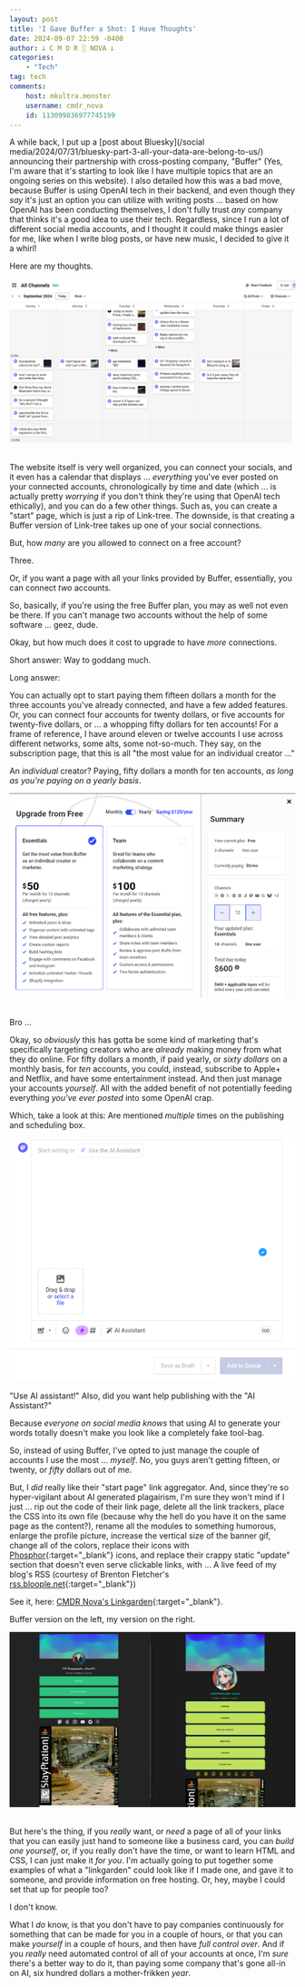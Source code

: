 ```yaml
---
layout: post
title: 'I Gave Buffer a Shot: I Have Thoughts'
date: 2024-09-07 22:59 -0400
author: 𐕣 C M D R ░ NOVA 𐕣
categories:
    - "Tech"
tag: tech
comments:
    host: mkultra.monster
    username: cmdr_nova
    id: 113099836977745199
---
```

A while back, I put up a [post about Bluesky](/social media/2024/07/31/bluesky-part-3-all-your-data-are-belong-to-us/) announcing their partnership with cross-posting company, "Buffer" (Yes, I'm aware that it's starting to look like I have multiple topics that are an ongoing series on this website). I also detailed how this was a bad move, because Buffer is using OpenAI tech in their backend, and even though they *say* it's just an option you can utilize with writing posts ... based on how OpenAI has been conducting themselves, I don't fully trust *any* company that thinks it's a good idea to use their tech. Regardless, since I run a lot of different social media accounts, and I thought it could make things easier for me, like when I write blog posts, or have new music, I decided to give it a whirl!

Here are my thoughts.

<center>
<img src="/img/posts/buffer2/posts.png" alt="screen from the Buffer website, showcasing organized posts I've made across Mastodon on a calendar.">
</center>
<br />

The website itself is very well organized, you can connect your socials, and it even has a calendar that displays ... *everything* you've ever posted on your connected accounts, chronologically by time and date (which ... is actually pretty *worrying* if you don't think they're using that OpenAI tech ethically), and you can do a few other things. Such as, you can create a "start" page, which is just a rip of Link-tree. The downside, is that creating a Buffer version of Link-tree takes up one of your social connections.

But, how *many* are you allowed to connect on a free account?

Three.

Or, if you want a page with all your links provided by Buffer, essentially, you can connect *two* accounts.

So, basically, if you're using the free Buffer plan, you may as well not even be there. If you can't manage two accounts without the help of some software ... geez, dude.

Okay, but how much does it cost to upgrade to have *more* connections.

Short answer: Way to goddang much.

Long answer: 

You can actually opt to start paying them fifteen dollars a month for the three accounts you've already connected, and have a few added features. Or, you can connect four accounts for twenty dollars, or five accounts for twenty-five dollars, or ... a whopping fifty dollars for ten accounts! For a frame of reference, I have around eleven or twelve accounts I use across different networks, some alts, some not-so-much. They say, on the subscription page, that this is all "the most value for an individual creator ..."

An *individual* creator? Paying, fifty dollars a month for ten accounts, *as long as you're paying on a yearly basis*.

<center>
<img src="/img/posts/buffer2/value.png" alt="A screenshot from the Buffer website depicting having to paying 600 dollars total, or 50 dollars a month, for the ability to connect 10 accounts to their service.">
</center>
<br />

Bro ... 

Okay, so *obviously* this has gotta be some kind of marketing that's specifically targeting creators who are *already* making money from what they do online. For fifty dollars a month, if paid yearly, or *sixty dollars* on a monthly basis, for *ten* accounts, you could, instead, subscribe to Apple+ and Netflix, and have some entertainment instead. And then just manage your accounts *yourself*. All with the added benefit of not potentially feeding everything *you've ever posted* into some OpenAI crap.

Which, take a look at this: Are mentioned *multiple* times on the publishing and scheduling box.

<center>
<img src="/img/posts/buffer2/ai.png" alt="A screenshot from the Buffer website's publishing window, depicting their AI assistant being mentioned twice just pixels away from each other.">
</center>
<br />
"Use AI assistant!" Also, did you want help publishing with the "AI Assistant?"

Because *everyone on social media knows* that using AI to generate your words totally doesn't make you look like a completely fake tool-bag.

So, instead of using Buffer, I've opted to just manage the couple of accounts I use the most ... *myself*. No, you guys aren't getting fifteen, or twenty, or *fifty* dollars out of me.

But, I *did* really like their "start page" link aggregator. And, since they're so hyper-vigilant about AI generated plagairism, I'm sure they won't mind if I just ... rip out the code of their link page, delete all the link trackers, place the CSS into its own file (because why the hell do you have it on the same page as the content?), rename all the modules to something humorous, enlarge the profile picture, increase the vertical size of the banner gif, change all of the colors, replace their icons with [Phosphor](https://phosphoricons.com){:target="_blank"} icons, and replace their crappy static "update" section that doesn't even serve clickable links, with ... A live feed of my blog's RSS (courtesy of Brenton Fletcher's [rss.bloople.net](https://rss.bloople.net){:target="_blank"})

See it, here: [CMDR Nova's Linkgarden](https://nova.mkultra.monster/linkgarden/){:target="_blank"}.

Buffer version on the left, my version on the right.

<center>
<img src="/img/posts/buffer2/links.png" alt="A screenshot of Buffer's link page versus my link page, styled similar, but also completely different.">
</center>
<br />

But here's the thing, if you *really* want, or *need* a page of all of your links that you can easily just hand to someone like a business card, you can *build one yourself*, or, if you really don't have the time, or want to learn HTML and CSS, I can just make it *for you*. I'm actually going to put together some examples of what a "linkgarden" could look like if I made one, and gave it to someone, and provide information on free hosting. Or, hey, maybe I could set that up for people too?

I don't know.

What I *do* know, is that you don't have to pay companies continuously for something that can be made for you in a couple of hours, or that you can make *yourself* in a couple of hours, and then have *full control over*. And if you *really* need automated control of all of your accounts at once, I'm *sure* there's a better way to do it, than paying some company that's gone all-in on AI, six hundred dollars a mother-frikken *year*.
